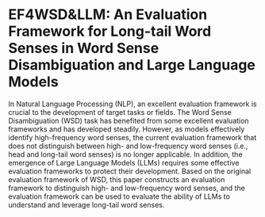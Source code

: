 # EF4WSD&LLM: An Evaluation Framework for Long-tail Word Senses in Word Sense Disambiguation and Large Language Models

In Natural Language Processing (NLP), an excellent evaluation framework is crucial to the development of target tasks or fields. The Word Sense Disambiguation (WSD) task has benefited from some excellent evaluation frameworks and has developed steadily. However, as models effectively identify high-frequency word senses, the current evaluation framework that does not distinguish between high- and low-frequency word senses (i.e., head and long-tail word senses) is no longer applicable. In addition, the emergence of Large Language Models (LLMs) requires some effective evaluation frameworks to protect their development. Based on the original evaluation framework of WSD, this paper constructs an evaluation framework to distinguish high- and low-frequency word senses, and the evaluation framework can be used to evaluate the ability of LLMs to understand and leverage long-tail word senses.
